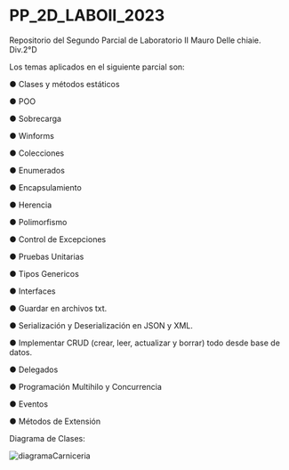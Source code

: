 # PP_2D_LABOII_2023
Repositorio del Segundo Parcial de Laboratorio II
Mauro Delle chiaie.  Div.2°D

Los temas aplicados en el siguiente parcial son:   

● Clases y métodos estáticos

● POO

● Sobrecarga

● Winforms

● Colecciones

● Enumerados

● Encapsulamiento

● Herencia

● Polimorfismo

● Control de Excepciones

● Pruebas Unitarias

● Tipos Genericos

● Interfaces

● Guardar en archivos txt.

● Serialización y Deserialización en JSON y XML.

● Implementar CRUD (crear, leer, actualizar y borrar) todo desde base de
datos.

● Delegados

● Programación Multihilo y Concurrencia

● Eventos

● Métodos de Extensión

Diagrama de Clases:

![diagramaCarniceria](https://github.com/MauroDelle/SP_2D_LABOII_2023/assets/78158566/53a3ac45-5b05-40ab-8022-243da50cb108)
